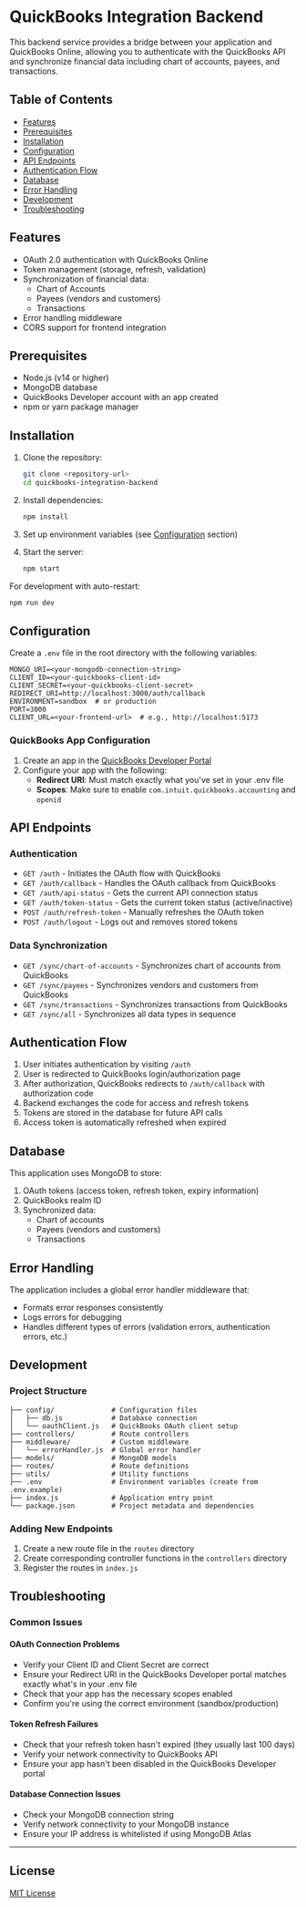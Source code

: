# QuickBooks Integration Backend

This backend service provides a bridge between your application and QuickBooks Online, allowing you to authenticate with the QuickBooks API and synchronize financial data including chart of accounts, payees, and transactions.

## Table of Contents

- [Features](#features)
- [Prerequisites](#prerequisites)
- [Installation](#installation)
- [Configuration](#configuration)
- [API Endpoints](#api-endpoints)
- [Authentication Flow](#authentication-flow)
- [Database](#database)
- [Error Handling](#error-handling)
- [Development](#development)
- [Troubleshooting](#troubleshooting)

## Features

- OAuth 2.0 authentication with QuickBooks Online
- Token management (storage, refresh, validation)
- Synchronization of financial data:
  - Chart of Accounts
  - Payees (vendors and customers)
  - Transactions
- Error handling middleware
- CORS support for frontend integration

## Prerequisites

- Node.js (v14 or higher)
- MongoDB database
- QuickBooks Developer account with an app created
- npm or yarn package manager

## Installation

1. Clone the repository:
   ```bash
   git clone <repository-url>
   cd quickbooks-integration-backend
   ```

2. Install dependencies:
   ```bash
   npm install
   ```

3. Set up environment variables (see [Configuration](#configuration) section)

4. Start the server:
   ```bash
   npm start
   ```

For development with auto-restart:
```bash
npm run dev
```

## Configuration

Create a `.env` file in the root directory with the following variables:

```
MONGO_URI=<your-mongodb-connection-string>
CLIENT_ID=<your-quickbooks-client-id>
CLIENT_SECRET=<your-quickbooks-client-secret>
REDIRECT_URI=http://localhost:3000/auth/callback
ENVIRONMENT=sandbox  # or production
PORT=3000
CLIENT_URL=<your-frontend-url>  # e.g., http://localhost:5173
```

### QuickBooks App Configuration

1. Create an app in the [QuickBooks Developer Portal](https://developer.intuit.com/)
2. Configure your app with the following:
   - **Redirect URI**: Must match exactly what you've set in your .env file
   - **Scopes**: Make sure to enable `com.intuit.quickbooks.accounting` and `openid`

## API Endpoints

### Authentication

- `GET /auth` - Initiates the OAuth flow with QuickBooks
- `GET /auth/callback` - Handles the OAuth callback from QuickBooks
- `GET /auth/api-status` - Gets the current API connection status
- `GET /auth/token-status` - Gets the current token status (active/inactive)
- `POST /auth/refresh-token` - Manually refreshes the OAuth token
- `POST /auth/logout` - Logs out and removes stored tokens

### Data Synchronization

- `GET /sync/chart-of-accounts` - Synchronizes chart of accounts from QuickBooks
- `GET /sync/payees` - Synchronizes vendors and customers from QuickBooks
- `GET /sync/transactions` - Synchronizes transactions from QuickBooks
- `GET /sync/all` - Synchronizes all data types in sequence

## Authentication Flow

1. User initiates authentication by visiting `/auth`
2. User is redirected to QuickBooks login/authorization page
3. After authorization, QuickBooks redirects to `/auth/callback` with authorization code
4. Backend exchanges the code for access and refresh tokens
5. Tokens are stored in the database for future API calls
6. Access token is automatically refreshed when expired

## Database

This application uses MongoDB to store:

1. OAuth tokens (access token, refresh token, expiry information)
2. QuickBooks realm ID
3. Synchronized data:
   - Chart of accounts
   - Payees (vendors and customers)
   - Transactions

## Error Handling

The application includes a global error handler middleware that:

- Formats error responses consistently
- Logs errors for debugging
- Handles different types of errors (validation errors, authentication errors, etc.)

## Development

### Project Structure

```
├── config/              # Configuration files
│   ├── db.js            # Database connection
│   └── oauthClient.js   # QuickBooks OAuth client setup
├── controllers/         # Route controllers
├── middleware/          # Custom middleware
│   └── errorHandler.js  # Global error handler
├── models/              # MongoDB models
├── routes/              # Route definitions
├── utils/               # Utility functions
├── .env                 # Environment variables (create from .env.example)
├── index.js             # Application entry point
└── package.json         # Project metadata and dependencies
```

### Adding New Endpoints

1. Create a new route file in the `routes` directory
2. Create corresponding controller functions in the `controllers` directory
3. Register the routes in `index.js`

## Troubleshooting

### Common Issues

#### OAuth Connection Problems

- Verify your Client ID and Client Secret are correct
- Ensure your Redirect URI in the QuickBooks Developer portal matches exactly what's in your .env file
- Check that your app has the necessary scopes enabled
- Confirm you're using the correct environment (sandbox/production)

#### Token Refresh Failures

- Check that your refresh token hasn't expired (they usually last 100 days)
- Verify your network connectivity to QuickBooks API
- Ensure your app hasn't been disabled in the QuickBooks Developer portal

#### Database Connection Issues

- Check your MongoDB connection string
- Verify network connectivity to your MongoDB instance
- Ensure your IP address is whitelisted if using MongoDB Atlas

---

## License

[MIT License](LICENSE)

